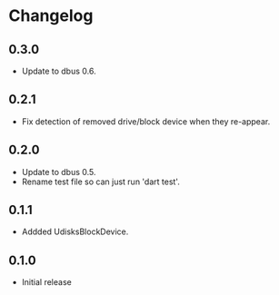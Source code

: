 # Changelog

## 0.3.0

* Update to dbus 0.6.

## 0.2.1

* Fix detection of removed drive/block device when they re-appear.

## 0.2.0

* Update to dbus 0.5.
* Rename test file so can just run 'dart test'.

## 0.1.1

* Addded UdisksBlockDevice.

## 0.1.0

* Initial release
